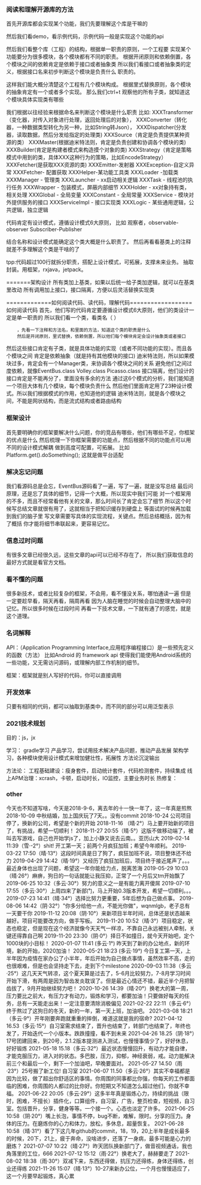 ### 阅读和理解开源库的方法
   首先开源库都会实现某个功能，我们先要理解这个库是干嘛的
   
   然后我们看demo，看示例代码，示例代码一般是实现这个功能的api
   
   然后我们看整个库（工程）的结构，根据单一职责的原则，一个工程要
实现某个功能要分为很多模块，各个模块都有不同的职责。
根据开闭原则和依赖倒置，各个模块之间的依赖肯定是依赖于接口或者抽象类
所以我们看接口或者抽象类的定义，根据接口名来初步判断这个模块是负责什么
职责的。
   
   这样我们能大概分清楚这个工程有几个模块构成。
根据里式替换原则，各个模块的抽象肯定有一个或者多个实现。
那么我们ctrl+t 观察他的所有子类，就知道这个模块具体实现类有哪些

   我们根据以往经验来根据命名来判断这个模块是什么职责
比如:
XXXTransformer（变化器，对传入对象进行处理，返回处理后的对象），
XXXConverter（转化器，一种数据类型转化为另一种，比如String转Json），
XXXDispatcher(分发器，读取数据，然后分发给指定的处理类)
XXXSource（肯定是负责提供某种资源的类）
XXXMaster(根据迪米特法则，肯定是负责创建和协调各个模块的类)
XXXBuilder(肯定是构建者模式来构造摸个对象的类)
XXXStrategy（肯定是策略模式中用到的类，具体XXX这种行为的策略，比如EncodeStrategy）
XXXFetcher(是获取XXX资源的类)
XXXEmitter-发射器
XXXException-自定义异常
XXXFetcher- 配置获取
XXXHelper-某功能工具类
XXXLoader -加载类
XXXManager - 管理类
XXXLauncher - xx启动相关逻辑
XXXTask - 线程池的执行任务
XXXWrapper - 包装模式，屏蔽内部细节
XXXHolder -  xx对象持有类，相关处理
XXXGlobal - 全局变量
XXXConstant - 全局常量
XXXService - 模块对外提供服务的接口
XXXServiceImpl - 接口实现类
XXXLogic - 某些通用逻辑，公共逻辑，独立逻辑


代码肯定有设计模式，遵循设计模式6大原则，
比如 观察者，observable-observer
Subscriber-Publisher

结合名称和设计模式能确定这个类大概是什么职责了。
然后再看看基类上的注释就差不多理解这个类是干啥的了

tpp:代码超过100行就拆分职责，搭配上设计模式，可拓展，支撑未来业务。
抽取封装。用框架，rxjava，jetpack。

=======架构设计
所有类加上基类，如果以后统一给子类加逻辑，就可以在基类里改动
所有调用加上接口，接口隔离，方便以后灵活替换实现类


  =============如何阅读代码、读代码，理解代码==================
   如何阅读代码
   首先，他们写的代码肯定要遵循设计模式6大原则，他们的类设计一定是单一职责的
   所以我们看一个类，看类名（ ）

        ，先看一下注释和方法名，和里面的方法，知道这个类的职责是什么
        然后是开闭原则，里式替换，依赖倒置，所以他们每个模块肯定会设计抽象类或者接口

   然后这些接口肯定有子类，就是具体功能的实现（或者不同功能的实现）。而且各个模块之间
   肯定是依赖抽象（就是持有其他模块的接口)
        迪米特法则，所以如果模块过多，肯定会有一个Manager类，来协调各个模块之间的关系
   避免他们之间过度依赖，就像EventBus.class Volley.class Picasso.class
        接口隔离，他们设计的接口肯定是不能再分了，里面没有多余的方法
        通过这6个模式的分析，我们能知道一个项目大体有几个模块，每个模块负责什么
        然后他们里面肯定用了23种设计模式。所以我们根据模式的作用，也知道他的逻辑
   迪米特法则，就是各个模块之间，不能是网状结构，而是流式结构或者路由结构

### 框架设计
首先要明确你的框架要解决什么问题，你的竞品有哪些，他们有哪些不足，你框架的优点是什么
然后梳理一下你框架需要的功能点，然后根据不同的功能点可以用不同的设计模式解耦
做到高度可配置，可拓展。
比如
Platform.get().doSomething(); 这就是做平台适配



### 解决忘记问题
我们看源码总是会忘，EventBus源码看了一遍，写了一遍，就是没写总结
最后问原理，还是忘了具体的细节，记得一个大概，所以现实中我们可能
对一个框架用的不多，而且不经常看他有关的文章，那么时间长了肯定会忘了细节
所以这个时候写总结文章就很有用了，这就相当于把知识缓存到硬盘上
等面试的时候再加载到我们的脑子里
    写文章需要写具体的实现流程，关键点。然后总结概括，因为有了概括
你才能将细节串联起来，更容易记忆。

### 信息过时问题
有很多文章已经很久远，这些文章的api可以已经不存在了，
所以我们获取信息的最好方式就是看官方文档。

### 看不懂的问题
很多新技术，或者比较复杂的框架，不会用，看不懂没关系，哪怕通读一遍
但是一定要趁早看，隔天再看，隔周再看
因为人脑在睡觉的时候会自动整理大脑中的记忆。所以很多时候在过段时间
再看一下技术文章，一下就有通了的感觉，就是这个道理。


### 名词解释
API：（Application Programming Interface,应用程序编程接口）是一些预先定义的函数（方法）
    比如Android 的 framework api
    使得我们能使用Android系统的一些功能，又无需访问源码，或理解内部工作机制的细节。

框架：框架就是别人写好的代码，你可以直接调用

### 开发效率
只要有相同的代码，都可以抽取到基类中，而不同的部分可以用泛型表示

### 2021技术规划
目的：js，jx

学习：
gradle学习
产品学习，尝试用技术解决产品问题，推动产品发展
架构学习，各种模块使用设计模式来增加健壮性，拓展性
方法论沉淀输出

方法论：
工程基础建设：瘦身套件，启动统计套件，代码检测套件，持续集成
线上APM治理：xcrash，卡顿，启动时长，IO监控，主要业务时长
热修复：



### other
今天也不知道写啥，今天是2018-9-6，离去年的十一快一年了，这一年真是煎熬
2018-10-09 中秋结婚，加上国庆玩了7天。。没有commit
2018-10-24 公司项目停了，换新的公司，希望是个新的开始
2018-11-16 （晴·2°）马上要开始新的项目了，有挑战，希望一切顺利！
2018-11-27 20:55（晴·5°）这版不做移动端了，被叫去写游戏，自己也开始学js了，加上小静又说去云南。。亚历山大
2019-02-14 11:39（雪·-2°）shit! 开工第一天；前两个月疯狂加班；希望今年顺利。
2019-03-22 17:50（晴·13°）这段时间真是日了狗了，疯狂加班不说，项目整体还不给力
2019-04-29 14:42（晴·19°）又经历了疯狂加班后，项目终于接近尾声了。。。最近身体也出现了问题，希望这一年你能给力点，脱离苦海
2019-05-29 10:03（晴·26°）麻痹，狗日的一句话就能让我压抑，正常了一个月后又tm开始飘了
2019-06-25 10:32（多云·30°）努力的意义之一是有能力离开傻屌
2019-07-10 17:55（多云·30°）上周四来了新部门，马上开始0.3版本开发，希望一切顺利。。。
2019-07-23 14:41（晴·34°）选择比努力更重要，5年后想为自己做点事。
2019-08-06 14:42（阴·32°）"你多分给他一点，不能光你做"，wqnmlgb，老子总有一天要干你
2019-11-12 20:08（阴·10°）来新项目半年时间，总体还是状态越来越好。项目可能要改方向，做手写板。
2019-11-20 10:52（晴·3°）项目稳定，状态也稳定，但是现在这个经济就像今天天气一样凉，不靠自己永远被别人牵制，关键还得靠自己啊
2019-11-20 23:30（阴·0°）择日不如撞日，就今天开始吧，定个1000块的小目标！
2020-01-07 11:41 (多云·1°) 昨天到了新的办公地点，新的环境，新的开始，2020加油！
2020-05-21 18:23 (多云·19°) 今日复工第一天，上半年因为疫情在家办公了小半年，年后开始为自己做点事情，虽然效率不高，走的也很艰难，但是也会坚持走下去，走到下个milestone
2020-09-03 11:38（多云·25°）这几天天气转凉，这个夏天算是过去了，5-6月比较努力，7-8月学习时间开始下滑，有两周是因为智齿发炎耽误了。但是最近心情还不错，最近半个月把智齿拔了，9月开始继续努力吧！
2020-10-26 14:39（晴·20°）换老大的第一周，压力要比之前大，有压力才有动力，锻炼和学习，都要加油！只要做好每天的任务，总有一天能走出来！一定注意要清除消极偏见
2021-02-22 22:11（多云·6°）终于熬过了这狗日的冬天，新的一年，第一天上班，加油吧。
2021-03-08 18:21（多云·9°）开年刚要奔跑就重重的摔倒，难道这就是我的宿命?
2021-04-12 16.53（多云·15°）自习室需求结束了，晋升也结束了，转部门也结束了，年终也发了，开始迭代一个小版本。跌跌撞撞，看不到未来
2021-04-26 18.25（阴·18°）17号团建回来，到20号，2.1.2版本提测进入测试，也慢慢事情少了，好好休息，好好锻炼
2021-05-18 15.18（多云·32°）最近状态慢慢回升，有动力才能自律，才能克服压力，进入对的状态。多巴胺，压力，抑郁，神经衰弱，戒。动力能解决前三个和最后一个，剩下一个加油吧，早晚要面对。
2021-05-27 14.50（雨·23°）25号搬了新工位! 自习室
2021-06-07 11.50（多云·26°）其实不幸福都是因为比较，做了超出你舒适区的事情。你周围的同事都比你强，你每天的工作都面临的困难，你周围的人都过的比你好。你短期又不知道怎么超过他们，你就不幸福。
2021-06-22 20:05（多云·29°）这多半年真是锻炼心力，持续的挑战（限时，困难，不擅长）插件化，口算组件，自习室，广告，整页检查，短视频，自习室。包括晋升，分享，健身等等。一个接一个。心态也淡定了许多。
2021-06-25 10:58（阴·20°）嘴上长泡，事情不停，bug不断，难解，限时。分享的压力。身体的压力。在磨炼你的心力和体力，放松，多休息，超量恢复。
2021-06-28 10:58（晴·31°）看了下这几年github的commit，18，19，20上半年是成长最多的时候，20下，21上，疲于奔命，没啥进步，还落了一身病，最多可能是心力的磨炼？
2021-07-07 10:22（晴·27°）昨天团队换新部门了，做音视频通话，我也角落里的工位，666
2021-07-12 15:12（雨·22°）换老大了，赫赫要走了
2021-08-02 18:38（雨·30°）双减下来，东西还得做，抗压力还得练，身体还得练，创业还得练
2021-11-26 15:07（晴·13°）10-27来新办公位，一个月也慢慢适应了，这一个月要早起锻炼，真心累

